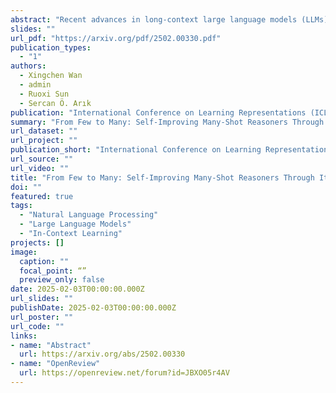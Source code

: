 ```yaml
---
abstract: "Recent advances in long-context large language models (LLMs) have led to the emerging paradigm of many-shot in-context learning (ICL), where it is observed that scaling many more demonstrating examples beyond the conventional few-shot setup in the context can lead to performance benefits. However, despite its promise, it is unclear what aspects dominate the benefits and whether simply scaling to more examples is the most effective way of improving many-shot ICL. In this work, we first provide an analysis of the factors driving many-shot ICL, and we find that 1) many-shot performance can still be attributed to often a few disproportionately influential examples and 2) identifying such influential examples ('optimize') and using them as demonstrations to regenerate new examples ('generate') can lead to further improvements. Inspired by the findings, we propose BRIDGE, an algorithm that alternates between the optimize step with Bayesian optimization to discover the influential sets of examples and the generate step to reuse this set to expand the reasoning paths of the examples back to the many-shot regime automatically. On Gemini, Claude, and Mistral LLMs of different sizes, we show that BRIDGE to significant improvements across a diverse set of tasks, including symbolic reasoning, numerical reasoning, and code generation."
slides: ""
url_pdf: "https://arxiv.org/pdf/2502.00330.pdf"
publication_types:
  - "1"
authors:
  - Xingchen Wan
  - admin
  - Ruoxi Sun
  - Sercan Ö. Arık
publication: "International Conference on Learning Representations (ICLR)"
summary: "From Few to Many: Self-Improving Many-Shot Reasoners Through Iterative Optimization and Generation"
url_dataset: ""
url_project: ""
publication_short: "International Conference on Learning Representations (ICLR)"
url_source: ""
url_video: ""
title: "From Few to Many: Self-Improving Many-Shot Reasoners Through Iterative Optimization and Generation"
doi: ""
featured: true
tags: 
  - "Natural Language Processing"
  - "Large Language Models"
  - "In-Context Learning"
projects: []
image:
  caption: ""
  focal_point: “”
  preview_only: false
date: 2025-02-03T00:00:00.000Z
url_slides: ""
publishDate: 2025-02-03T00:00:00.000Z
url_poster: ""
url_code: ""
links:
- name: "Abstract"
  url: https://arxiv.org/abs/2502.00330
- name: "OpenReview"
  url: https://openreview.net/forum?id=JBXO05r4AV
---
```

